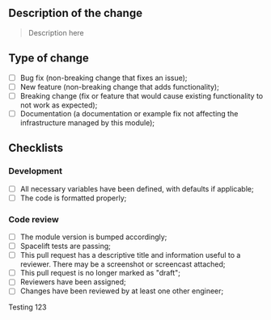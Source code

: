 ## Description of the change

> Description here

## Type of change

- [ ] Bug fix (non-breaking change that fixes an issue);
- [ ] New feature (non-breaking change that adds functionality);
- [ ] Breaking change (fix or feature that would cause existing functionality to not work as expected);
- [ ] Documentation (a documentation or example fix not affecting the infrastructure managed by this module);

## Checklists

### Development

- [ ] All necessary variables have been defined, with defaults if applicable;
- [ ] The code is formatted properly;

### Code review

- [ ] The module version is bumped accordingly;
- [ ] Spacelift tests are passing;
- [ ] This pull request has a descriptive title and information useful to a reviewer. There may be a screenshot or screencast attached;
- [ ] This pull request is no longer marked as "draft";
- [ ] Reviewers have been assigned;
- [ ] Changes have been reviewed by at least one other engineer;

Testing 123
